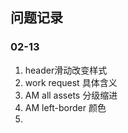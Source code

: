 ## 问题记录

### 02-13

1. header滑动改变样式
2. work request 具体含义
3. AM all assets 分级缩进
4. AM left-border 颜色
5. 